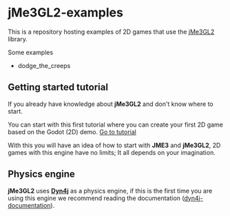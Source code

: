 # jMe3GL2-examples

This is a repository hosting examples of 2D games that use the [jMe3GL2](https://github.com/JNightRide/jMe3GL2) library.

Some examples
- dodge_the_creeps

## Getting started tutorial

If you already have knowledge about **jMe3GL2** and don't know where to start.

You can start with this first tutorial where you can create your first 2D game based on the Godot (2D) demo.
[Go to tutorial]()

With this you will have an idea of ​​how to start with **JME3** and **jMe3GL2**, 2D games with this engine have no limits; It all depends on your imagination.

## Physics engine

**jMe3GL2** uses [**Dyn4j**](https://dyn4j.org/) as a physics engine, if this is the first time you are using this engine we recommend reading the documentation ([dyn4j-documentation](https://dyn4j.org/pages/getting-started)).
